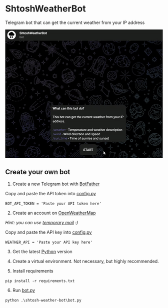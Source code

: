 # ShtoshWeatherBot

Telegram bot that can get the current weather from your IP address

![demo](demo.gif)

## Create your own bot

1. Create a new Telegram bot with [BotFather](https://web.telegram.org/k/#@BotFather)

Copy and paste the API token into [config.py](shtosh-weather-bot/config.py)

`BOT_API_TOKEN = 'Paste your API token here'`

2. Create an account on [OpenWeatherMap](https://home.openweathermap.org/users/sign_up)

_Hint: you can use [temporary mail](https://tempail.com/en/) :)_

Сopy and paste the API key into [config.py](shtosh-weather-bot/config.py)

`WEATHER_API = 'Paste your API key here'`

3. Get the latest [Python](https://www.python.org/downloads/) version

4. Create a virtual environment. Not necessary, but highly recommended.

5. Install requirements

`pip install -r requirements.txt`

6. Run [bot.py](shtosh-weather-bot/bot.py)

`python .\shtosh-weather-bot\bot.py`

